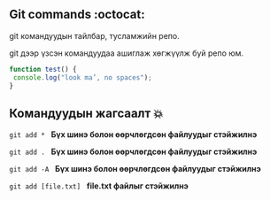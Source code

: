 ## Git commands :octocat:
git командуудын тайлбар, тусламжийн репо.

git дээр үзсэн командуудаа ашиглаж хөгжүүлж буй репо юм.

```javascript
function test() {
 console.log("look ma’, no spaces");
}
```
## Командуудын жагсаалт :collision:

`git add * `  **Бүх шинэ болон өөрчлөгдсөн файлуудыг стэйжилнэ**

`git add . `  **Бүх шинэ болон өөрчлөгдсөн файлуудыг стэйжилнэ**

`git add -A `  **Бүх шинэ болон өөрчлөгдсөн файлуудыг стэйжилнэ**

`git add [file.txt] `  **file.txt файлыг стэйжилнэ**


